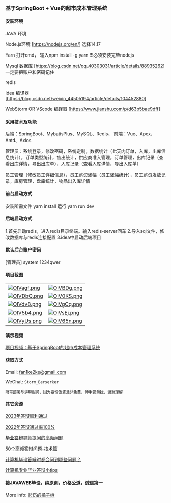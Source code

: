 ### 基于SpringBoot + Vue的超市成本管理系统

#### 安装环境

JAVA 环境 

Node.js环境 [https://nodejs.org/en/] 选择14.17

Yarn 打开cmd， 输入npm install -g yarn !!!必须安装完毕nodejs

Mysql 数据库 [https://blog.csdn.net/qq_40303031/article/details/88935262] 一定要把账户和密码记住

redis

Idea 编译器 [https://blog.csdn.net/weixin_44505194/article/details/104452880]

WebStorm OR VScode 编译器 [https://www.jianshu.com/p/d63b5bae9dff]

#### 采用技术及功能

后端：SpringBoot、MybatisPlus、MySQL、Redis、
前端：Vue、Apex、Antd、Axios

管理员：系统登录，修改密码，系统定制，数据统计（七天内订单，入库，出库信息统计），订单类型统计，售出统计，供应商准入管理，订单管理，出库记录（查看出库详情，导出出库单），入库记录（查看入库详情，导出入库单）

员工管理（修改员工详细信息），员工薪资涨幅（员工涨幅统计），员工薪资发放记录，库房管理，盘库统计，物品出入库详情

#### 前台启动方式
安装所需文件 yarn install 
运行 yarn run dev

#### 后端启动方式

1.首先启动redis，进入redis目录终端。输入redis-server回车
2.导入sql文件，修改数据库与redis连接配置
3.idea中启动后端项目

#### 默认后台账户密码
[管理员]
system
1234qwer


#### 项目截图

|  |  |
|---------------------|---------------------|
|[![OIVagf.png](https://s1.ax1x.com/2022/10/15/x0qSRe.jpg)](https://imgtu.com/i/OIVagf)  |[![OIVBDg.png](https://s1.ax1x.com/2022/10/15/x0bXa6.jpg)](https://imgtu.com/i/OIVBDg) |
| [![OIVDbQ.png](https://s1.ax1x.com/2022/10/15/x0bxPO.jpg)](https://imgtu.com/i/OIVDbQ) | [![OIV0KS.png](https://s1.ax1x.com/2022/10/15/x0bjIK.jpg)](https://imgtu.com/i/OIV0KS) |
| [![OIVdv8.png](https://s1.ax1x.com/2022/10/15/x0bzGD.jpg)](https://imgtu.com/i/OIVdv8) | [![OIVgCq.png](https://s1.ax1x.com/2022/10/15/x0qPsA.jpg)](https://imgtu.com/i/OIVgCq) |
| [![OIV5b4.png](https://s1.ax1x.com/2022/10/15/x0qCMd.jpg)](https://imgtu.com/i/OIV5b4) | [![OIVsEj.png](https://s1.ax1x.com/2022/05/17/OIVsEj.png)](https://imgtu.com/i/OIVsEj) |
| [![OIVyUs.png](https://s1.ax1x.com/2022/10/15/x0qiqI.jpg)](https://imgtu.com/i/OIVyUs) | [![OIV65n.png](https://s1.ax1x.com/2022/10/15/x0qkZt.jpg)](https://imgtu.com/i/OIV65n)


#### 演示视频

[项目视频：基于SpringBoot的超市成本管理系统](https://www.bilibili.com/video/BV1Kg411a7jT/)

#### 获取方式

Email: fan1ke2ke@gmail.com

WeChat: `Storm_Berserker`

`附带部署与讲解服务，因为要恰饭资源非免费，伸手党勿扰，谢谢理解`

#### 其它资源

[2023年答辩顺利通过](https://berserker287.github.io/2023/06/14/2023%E5%B9%B4%E7%AD%94%E8%BE%A9%E9%A1%BA%E5%88%A9%E9%80%9A%E8%BF%87/)

[2022年答辩通过率100%](https://berserker287.github.io/2022/05/25/%E9%A1%B9%E7%9B%AE%E4%BA%A4%E6%98%93%E8%AE%B0%E5%BD%95/)

[毕业答辩导师提问的高频问题](https://berserker287.github.io/2023/06/13/%E6%AF%95%E4%B8%9A%E7%AD%94%E8%BE%A9%E5%AF%BC%E5%B8%88%E6%8F%90%E9%97%AE%E7%9A%84%E9%AB%98%E9%A2%91%E9%97%AE%E9%A2%98/)

[50个高频答辩问题-技术篇](https://berserker287.github.io/2023/06/13/50%E4%B8%AA%E9%AB%98%E9%A2%91%E7%AD%94%E8%BE%A9%E9%97%AE%E9%A2%98-%E6%8A%80%E6%9C%AF%E7%AF%87/)

[计算机毕设答辩时都会问到哪些问题？](https://www.zhihu.com/question/31020988)

[计算机专业毕业答辩小tips](https://zhuanlan.zhihu.com/p/145911029)


#### 接JAVAWEB毕设，纯原创，价格公道，诚信第一

More info: [悲伤的橘子树](https://berserker287.github.io/)

